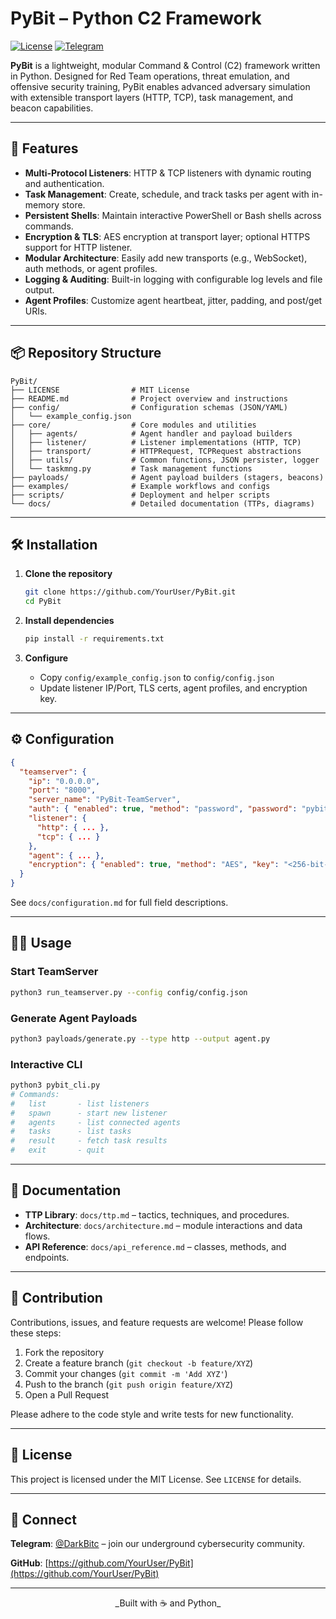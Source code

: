 # PyBit – Python C2 Framework

[![License](https://img.shields.io/badge/license-MIT-blue.svg)](LICENSE)
[![Telegram](https://img.shields.io/badge/Telegram-%40DarkBit-blue.svg)](https://t.me/DarkBitx)

**PyBit** is a lightweight, modular Command & Control (C2) framework written in Python. Designed for Red Team operations, threat emulation, and offensive security training, PyBit enables advanced adversary simulation with extensible transport layers (HTTP, TCP), task management, and beacon capabilities.

---

## 🚀 Features

- **Multi-Protocol Listeners**: HTTP & TCP listeners with dynamic routing and authentication.
- **Task Management**: Create, schedule, and track tasks per agent with in-memory store.
- **Persistent Shells**: Maintain interactive PowerShell or Bash shells across commands.
- **Encryption & TLS**: AES encryption at transport layer; optional HTTPS support for HTTP listener.
- **Modular Architecture**: Easily add new transports (e.g., WebSocket), auth methods, or agent profiles.
- **Logging & Auditing**: Built-in logging with configurable log levels and file output.
- **Agent Profiles**: Customize agent heartbeat, jitter, padding, and post/get URIs.

---

## 📦 Repository Structure

```text
PyBit/
├── LICENSE                # MIT License
├── README.md              # Project overview and instructions
├── config/                # Configuration schemas (JSON/YAML)
│   └── example_config.json
├── core/                  # Core modules and utilities
│   ├── agents/            # Agent handler and payload builders
│   ├── listener/          # Listener implementations (HTTP, TCP)
│   ├── transport/         # HTTPRequest, TCPRequest abstractions
│   ├── utils/             # Common functions, JSON persister, logger
│   └── taskmng.py         # Task management functions
├── payloads/              # Agent payload builders (stagers, beacons)
├── examples/              # Example workflows and configs
├── scripts/               # Deployment and helper scripts
└── docs/                  # Detailed documentation (TTPs, diagrams)
```

---

## 🛠 Installation

1. **Clone the repository**

   ```bash
   git clone https://github.com/YourUser/PyBit.git
   cd PyBit
   ```

2. **Install dependencies**

   ```bash
   pip install -r requirements.txt
   ```

3. **Configure**

   - Copy `config/example_config.json` to `config/config.json`
   - Update listener IP/Port, TLS certs, agent profiles, and encryption key.

---

## ⚙️ Configuration

```json
{
  "teamserver": {
    "ip": "0.0.0.0",
    "port": "8000",
    "server_name": "PyBit-TeamServer",
    "auth": { "enabled": true, "method": "password", "password": "pybit" },
    "listener": {
      "http": { ... },
      "tcp": { ... }
    },
    "agent": { ... },
    "encryption": { "enabled": true, "method": "AES", "key": "<256-bit-key>" }
  }
}
```

See `docs/configuration.md` for full field descriptions.

---

## 🏃‍♂️ Usage

### Start TeamServer

```bash
python3 run_teamserver.py --config config/config.json
```

### Generate Agent Payloads

```bash
python3 payloads/generate.py --type http --output agent.py
```

### Interactive CLI

```bash
python3 pybit_cli.py
# Commands:
#   list       - list listeners
#   spawn      - start new listener
#   agents     - list connected agents
#   tasks      - list tasks
#   result     - fetch task results
#   exit       - quit
```

---

## 📖 Documentation

- **TTP Library**: `docs/ttp.md` – tactics, techniques, and procedures.
- **Architecture**: `docs/architecture.md` – module interactions and data flows.
- **API Reference**: `docs/api_reference.md` – classes, methods, and endpoints.

---

## 🤝 Contribution

Contributions, issues, and feature requests are welcome! Please follow these steps:

1. Fork the repository
2. Create a feature branch (`git checkout -b feature/XYZ`)
3. Commit your changes (`git commit -m 'Add XYZ'`)
4. Push to the branch (`git push origin feature/XYZ`)
5. Open a Pull Request

Please adhere to the code style and write tests for new functionality.

---

## 📜 License

This project is licensed under the MIT License. See `LICENSE` for details.

---

## 📣 Connect

**Telegram**: [@DarkBitc](https://t.me/DarkBitc) – join our underground cybersecurity community.

**GitHub**: [https://github.com/YourUser/PyBit](https://github.com/YourUser/PyBit)

---

<p align="center">_Built with ☕ and Python_</p>
